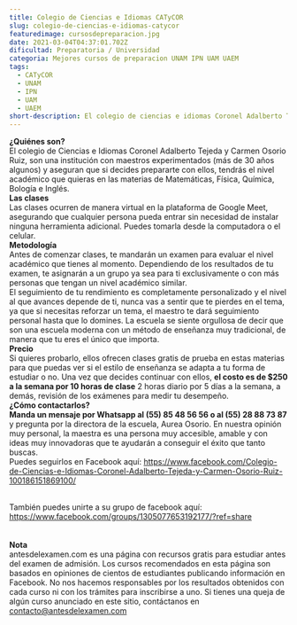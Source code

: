 ```yaml
---
title: Colegio de Ciencias e Idiomas CATyCOR
slug: colegio-de-ciencias-e-idiomas-catycor
featuredimage: cursosdepreparacion.jpg
date: 2021-03-04T04:37:01.702Z
dificultad: Preparatoria / Universidad
categoria: Mejores cursos de preparacion UNAM IPN UAM UAEM
tags:
  - CATyCOR
  - UNAM
  - IPN
  - UAM
  - UAEM
short-description: El colegio de ciencias e idiomas Coronel Adalberto Tejeda y Carmen Osorio Ruiz ofrecen cursos de Matemáticas, Física, Química, Biología e Inglés desde 0 al nivel que desees. Precios muy accesibles y clases gratuitas.
---
```

**¿Quiénes son?**<br>
El colegio de Ciencias e Idiomas Coronel Adalberto Tejeda y Carmen Osorio Ruiz, son una institución con maestros experimentados (más de 30 años algunos) y aseguran que si decides prepararte con ellos, tendrás el nivel académico que quieras en las materias de Matemáticas, Física, Química, Bología e Inglés.<br>
**Las clases**<br>
Las clases ocurren de manera virtual en la plataforma de Google Meet, asegurando que cualquier persona pueda entrar sin necesidad de instalar ninguna herramienta adicional. Puedes tomarla desde la computadora o el celular.<br>
**Metodología**<br>
Antes de comenzar clases, te mandarán un examen para evaluar el nivel académico que tienes al momento. Dependiendo de los resultados de tu examen, te asignarán a un grupo ya sea para ti exclusivamente o con más personas que tengan un nivel académico similar.<br>
El seguimiento de tu rendimiento es completamente personalizado y el nivel al que avances depende de ti, nunca vas a sentir que te pierdes en el tema, ya que si necesitas reforzar un tema, el maestro te dará seguimiento personal hasta que lo domines. La escuela se siente orgullosa de decir que son una escuela moderna con un método de enseñanza muy tradicional, de manera que tu eres el único que importa.<br>
**Precio**<br>
Si quieres probarlo, ellos ofrecen clases gratis de prueba en estas materias para que puedas ver si el estilo de enseñanza se adapta a tu forma de estudiar o no. Una vez que decides continuar con ellos, **el costo es de $250 a la semana por 10 horas de clase** 2 horas diario por 5 días a la semana, a demás, revisión de los exámenes para medir tu desempeño.<br>
**¿Cómo contactarlos?**<br>
**Manda un mensaje por Whatsapp al (55) 85 48 56 56 o al (55) 28 88 73 87** y pregunta por la directora de la escuela, Aurea Osorio. En nuestra opinión muy personal, la maestra es una persona muy accesible, amable y con ideas muy innovadoras que te ayudarán a conseguir el éxito que tanto buscas. <br>
Puedes seguirlos en Facebook aquí: https://www.facebook.com/Colegio-de-Ciencias-e-Idiomas-Coronel-Adalberto-Tejeda-y-Carmen-Osorio-Ruiz-100186151869100/

<br>También puedes unirte a su grupo de facebook aquí: https://www.facebook.com/groups/1305077653192177/?ref=share <br><br><br>
**Nota**<br>
antesdelexamen.com es una página con recursos gratis para estudiar antes del examen de admisión. Los cursos recomendados en esta página son basados en opiniones de cientos de estudiantes publicando información en Facebook. No nos hacemos responsables por los resultados obtenidos con cada curso ni con los trámites para inscribirse a uno. Si tienes una queja de algún curso anunciado en este sitio, contáctanos en contacto@antesdelexamen.com
